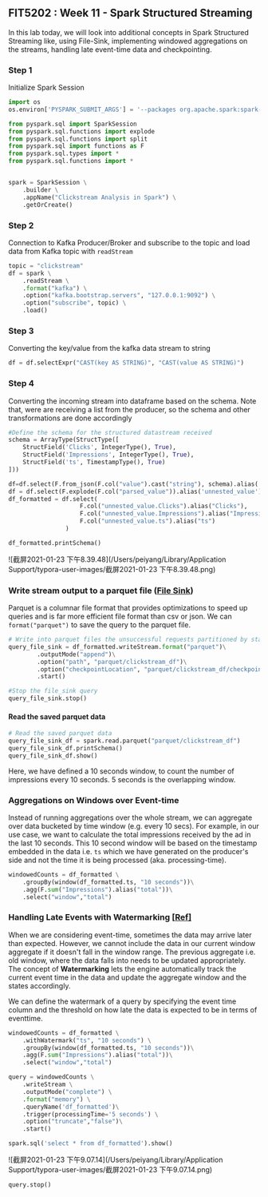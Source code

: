 ## FIT5202 : Week 11 - Spark Structured Streaming

In this lab today, we will look into additional concepts in Spark Structured Streaming like, using File-Sink, implementing windowed aggregations on the streams, handling late event-time data and checkpointing.

### Step 1

Initialize Spark Session

```python
import os
os.environ['PYSPARK_SUBMIT_ARGS'] = '--packages org.apache.spark:spark-streaming-kafka-0-10_2.12:3.0.0,org.apache.spark:spark-sql-kafka-0-10_2.12:3.0.0 pyspark-shell'

from pyspark.sql import SparkSession
from pyspark.sql.functions import explode
from pyspark.sql.functions import split
from pyspark.sql import functions as F
from pyspark.sql.types import *
from pyspark.sql.functions import *


spark = SparkSession \
    .builder \
    .appName("Clickstream Analysis in Spark") \
    .getOrCreate()

```

### Step 2

Connection to Kafka Producer/Broker and subscribe to the topic and load data from Kafka topic with `readStream`

```python
topic = "clickstream"
df = spark \
    .readStream \
    .format("kafka") \
    .option("kafka.bootstrap.servers", "127.0.0.1:9092") \
    .option("subscribe", topic) \
    .load()
```

### Step 3

Converting the key/value from the kafka data stream to string

```python
df = df.selectExpr("CAST(key AS STRING)", "CAST(value AS STRING)")
```



### Step 4

Converting the incoming stream into dataframe based on the schema. Note that, were are receiving a list from the producer, so the schema and other transformations are done accordingly

```python
#Define the schema for the structured datastream received
schema = ArrayType(StructType([    
    StructField('Clicks', IntegerType(), True), 
    StructField('Impressions', IntegerType(), True),
    StructField('ts', TimestampType(), True)            
]))
```

```python
df=df.select(F.from_json(F.col("value").cast("string"), schema).alias('parsed_value'))
df = df.select(F.explode(F.col("parsed_value")).alias('unnested_value'))  
df_formatted = df.select(
                    F.col("unnested_value.Clicks").alias("Clicks"),
                    F.col("unnested_value.Impressions").alias("Impressions"),
                    F.col("unnested_value.ts").alias("ts")
                )
```

```python
df_formatted.printSchema()
```

![截屏2021-01-23 下午8.39.48](/Users/peiyang/Library/Application Support/typora-user-images/截屏2021-01-23 下午8.39.48.png)

### Write stream output to a parquet file ([File Sink](https://spark.apache.org/docs/latest/structured-streaming-programming-guide.html#output-sinks)) 

Parquet is a columnar file format that provides optimizations to speed up queries and is far more efficient file format than csv or json. We can `format("parquet")` to save the query to the parquet file.

```python
# Write into parquet files the unsuccessful requests partitioned by status code
query_file_sink = df_formatted.writeStream.format("parquet")\
        .outputMode("append")\
        .option("path", "parquet/clickstream_df")\
        .option("checkpointLocation", "parquet/clickstream_df/checkpoint")\
        .start()
```

```python
#Stop the file_sink query
query_file_sink.stop()
```

#### Read the saved parquet data

```python
# Read the saved parquet data
query_file_sink_df = spark.read.parquet("parquet/clickstream_df")
query_file_sink_df.printSchema()
query_file_sink_df.show()
```

Here, we have defined a 10 seconds window, to count the number of impressions every 10 seconds. 5 seconds is the overlapping window.



### Aggregations on Windows over Event-time 

Instead of running aggregations over the whole stream, we can aggregate over data bucketed by time window (e.g. every 10 secs). For example, in our use case, we want to calculate the total impressions received by the ad in the last 10 seconds. This 10 second window will be based on the timestamp embedded in the data i.e. `ts` which we have generated on the producer's side and not the time it is being processed (aka. processing-time).

```python
windowedCounts = df_formatted \
    .groupBy(window(df_formatted.ts, "10 seconds"))\
    .agg(F.sum("Impressions").alias("total"))\
    .select("window","total")
```



### Handling Late Events with Watermarking [[Ref\]](https://spark.apache.org/docs/latest/structured-streaming-programming-guide.html#handling-late-data-and-watermarking)

When we are considering event-time, sometimes the data may arrive later than expected. However, we cannot include the data in our current window aggregate if it doesn't fall in the window range. The previous aggregate i.e. old window, where the data falls into needs to be updated appropriately. The concept of **Watermarking** lets the engine automatically track the current event time in the data and update the aggregate window and the states accordingly.

We can define the watermark of a query by specifying the event time column and the threshold on how late the data is expected to be in terms of eventtime.

```python
windowedCounts = df_formatted \
    .withWatermark("ts", "10 seconds") \
    .groupBy(window(df_formatted.ts, "10 seconds"))\
    .agg(F.sum("Impressions").alias("total"))\
    .select("window","total")
```

```python
query = windowedCounts \
    .writeStream \
    .outputMode("complete") \
    .format("memory") \
    .queryName('df_formatted')\
    .trigger(processingTime='5 seconds') \
    .option("truncate","false")\
    .start()
```

```python
spark.sql('select * from df_formatted').show()
```

![截屏2021-01-23 下午9.07.14](/Users/peiyang/Library/Application Support/typora-user-images/截屏2021-01-23 下午9.07.14.png)

```
query.stop()
```



